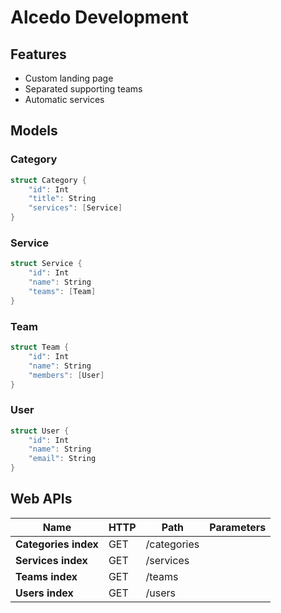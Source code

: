 # Alcedo Development

## Features
- Custom landing page
- Separated supporting teams
- Automatic services

## Models

### Category
```go
struct Category {
    "id": Int
    "title": String
    "services": [Service]
}
```

### Service
```go
struct Service {
    "id": Int
    "name": String
    "teams": [Team]
}
```

### Team
```go
struct Team {
    "id": Int
    "name": String
    "members": [User]
}
```

### User
```go
struct User {
    "id": Int
    "name": String
    "email": String
}
```

## Web APIs

| Name | HTTP | Path | Parameters |
|------|------|------|------------|
| **Categories index** | GET | /categories | <br> |
| **Services index** | GET | /services | <br> |
| **Teams index** | GET | /teams | <br> |
| **Users index** | GET | /users | <br> |

